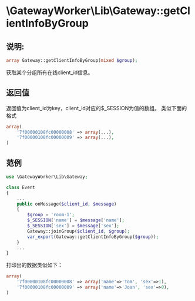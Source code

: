 # \GatewayWorker\Lib\Gateway::getClientInfoByGroup

## 说明:
```php
array Gateway::getClientInfoByGroup(mixed $group);
```

获取某个分组所有在线client_id信息。


## 返回值

返回值为client_id为key，client_id对应的$_SESSION为值的数组。
类似下面的格式
```php
array(
    '7f00000108fc00000008' => array(...),
    '7f00000108fc00000009' => array(...),
)
```

## 范例
```php
use \GatewayWorker\Lib\Gateway;

class Event
{
    ...
    public onMessage($client_id, $message)
    {
        $group = 'room-1';
        $_SESSION['name'] = $message['name'];
        $_SESSION['sex'] = $message['sex'];
        Gateway::joinGroup($client_id, $group);
        var_export(Gateway::getClientInfoByGroup($group));
    }
    ...
}
```


打印出的数据类似如下：
```php
array(
    '7f00000108fc00000008' => array('name'=>'Tom', 'sex'=>1),
    '7f00000108fc00000009' => array('name'=>'Joan', 'sex'=>0),
)
```
